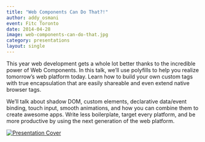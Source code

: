 ```yaml
---
title: "Web Components Can Do That?!"
author: addy_osmani
event: Fitc Toronto
date: 2014-04-28
image: web-components-can-do-that.jpg
category: presentations
layout: single
---
```


This year web development gets a whole lot better thanks to the incredible power
of Web Components. In this talk, we’ll use polyfills to help you realize
tomorrow’s web platform today. Learn how to build your own custom tags with true
encapsulation that are easily shareable and even extend native browser tags.

<!-- Read more -->

We’ll talk about shadow DOM, custom elements, declarative data/event binding,
touch input, smooth animations, and how you can combine them to create awesome
apps. Write less boilerplate, target every platform, and be more productive by
using the next generation of the web platform.

<a href="http://addyosmani.github.io/fitc-wccdt/">
    <img src="../../img/stories/web-components-can-do-that-cover.jpg" alt="Presentation Cover">
</a>
